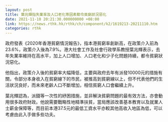 ```yaml
---
layout: post
title: 葉兆輝指失業率及人口老化等因素都令貧窮狀況惡化
date: 2021-11-10 20:21:30.000000000 +08:00
link: https://news.rthk.hk/rthk/ch/component/k2/1619213-20211110.htm
categories: rthk
---
```


政府發表《2020年香港貧窮情況報告》，指本港貧窮率創新高，在政策介入前為23.6%，政策介入後為7.9%。港大社會工作及社會行政學系教授葉兆輝表示，去年失業率維持在高水平，加上人口增加、人口老化和少子化問題持續，都令貧窮狀況惡化。

他指出，政策介入後的貧窮率大幅降低，主要與政府去年有派發10000元的措施有關，令部分本身收入在貧窮線下的市民，被推高到貧窮線以上，但不代表他們的生活狀況良好，而未來老齡人口不斷增加，相信貧窮人口會繼續上升。

葉兆輝認為，派錢等一次性的紓困措施，並非解決貧窮問題的最有效方法，亦會動用很多政府財政。他說需要戰略性地精準扶貧，當局應該改善基本教育以及就業人士薪金保障等，而目前本港37.5元的最低工資水平亦較其他高收入地區為低，可以考慮由此入手做多些功夫。
